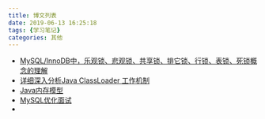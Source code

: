 ```yaml
---
title: 博文列表
date: 2019-06-13 16:25:18
tags: {学习笔记}
categories: 其他
---
```




- [MySQL/InnoDB中，乐观锁、悲观锁、共享锁、排它锁、行锁、表锁、死锁概念的理解](https://segmentfault.com/a/1190000015815061)
- [详细深入分析Java ClassLoader 工作机制](https://segmentfault.com/a/1190000008491597)
- [Java内存模型](https://segmentfault.com/a/1190000016085105)
- [MySQL优化面试](https://juejin.im/post/5c6b9c09f265da2d8a55a855)
- 

